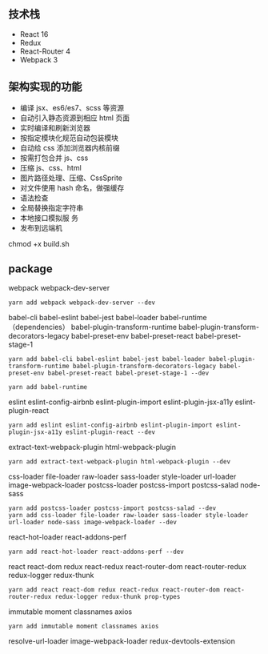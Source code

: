 ## 技术栈
- React 16
- Redux
- React-Router 4
- Webpack 3

## 架构实现的功能
- 编译 jsx、es6/es7、scss 等资源
- 自动引入静态资源到相应 html 页面
- 实时编译和刷新浏览器
- 按指定模块化规范自动包装模块
- 自动给 css 添加浏览器内核前缀
- 按需打包合并 js、css
- 压缩 js、css、html
- 图片路径处理、压缩、CssSprite
- 对文件使用 hash 命名，做强缓存
- 语法检查
- 全局替换指定字符串
- 本地接口模拟服 务
- 发布到远端机

chmod +x build.sh

## package

webpack
webpack-dev-server

```
yarn add webpack webpack-dev-server --dev
```

babel-cli
babel-eslint
babel-jest
babel-loader
babel-runtime（dependencies）
babel-plugin-transform-runtime
babel-plugin-transform-decorators-legacy
babel-preset-env
babel-preset-react
babel-preset-stage-1

```
yarn add babel-cli babel-eslint babel-jest babel-loader babel-plugin-transform-runtime babel-plugin-transform-decorators-legacy babel-preset-env babel-preset-react babel-preset-stage-1 --dev

yarn add babel-runtime
```

eslint
eslint-config-airbnb
eslint-plugin-import
eslint-plugin-jsx-a11y
eslint-plugin-react

```
yarn add eslint eslint-config-airbnb eslint-plugin-import eslint-plugin-jsx-a11y eslint-plugin-react --dev
```

extract-text-webpack-plugin
html-webpack-plugin

```
yarn add extract-text-webpack-plugin html-webpack-plugin --dev
```

css-loader
file-loader
raw-loader
sass-loader
style-loader
url-loader
image-webpack-loader
postcss-loader
postcss-import
postcss-salad
node-sass

```
yarn add postcss-loader postcss-import postcss-salad --dev
yarn add css-loader file-loader raw-loader sass-loader style-loader url-loader node-sass image-webpack-loader --dev
```

react-hot-loader
react-addons-perf

```
yarn add react-hot-loader react-addons-perf --dev
```

react
react-dom
redux
react-redux
react-router-dom
react-router-redux
redux-logger
redux-thunk

```
yarn add react react-dom redux react-redux react-router-dom react-router-redux redux-logger redux-thunk prop-types
```

immutable
moment
classnames
axios

```
yarn add immutable moment classnames axios
```

resolve-url-loader
image-webpack-loader
redux-devtools-extension
